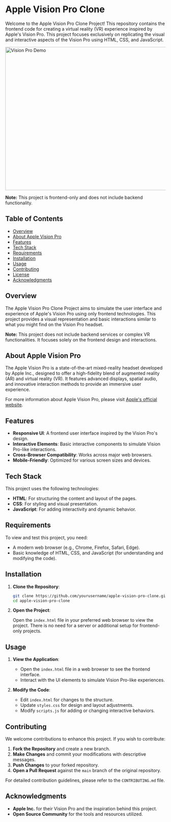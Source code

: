 # Apple Vision Pro Clone 

Welcome to the Apple Vision Pro Clone Project! This repository contains the frontend code for creating a virtual reality (VR) experience inspired by Apple's Vision Pro. This project focuses exclusively on replicating the visual and interactive aspects of the Vision Pro using HTML, CSS, and JavaScript.

<img src="vision.gif" alt="Vision Pro Demo" width="750" height="450">


**Note:** This project is frontend-only and does not include backend functionality.

## Table of Contents

- [Overview](#overview)
- [About Apple Vision Pro](#about-apple-vision-pro)
- [Features](#features)
- [Tech Stack](#tech-stack)
- [Requirements](#requirements)
- [Installation](#installation)
- [Usage](#usage)
- [Contributing](#contributing)
- [License](#license)
- [Acknowledgments](#acknowledgments)

## Overview

The Apple Vision Pro Clone Project aims to simulate the user interface and experience of Apple's Vision Pro using only frontend technologies. This project provides a visual representation and basic interactions similar to what you might find on the Vision Pro headset.

**Note:** This project does not include backend services or complex VR functionalities. It focuses solely on the frontend design and interactions.

## About Apple Vision Pro

The Apple Vision Pro is a state-of-the-art mixed-reality headset developed by Apple Inc., designed to offer a high-fidelity blend of augmented reality (AR) and virtual reality (VR). It features advanced displays, spatial audio, and innovative interaction methods to provide an immersive user experience.

For more information about Apple Vision Pro, please visit [Apple's official website](https://www.apple.com/vision-pro).

## Features

- **Responsive UI**: A frontend user interface inspired by the Vision Pro's design.
- **Interactive Elements**: Basic interactive components to simulate Vision Pro-like interactions.
- **Cross-Browser Compatibility**: Works across major web browsers.
- **Mobile-Friendly**: Optimized for various screen sizes and devices.

## Tech Stack

This project uses the following technologies:

- **HTML**: For structuring the content and layout of the pages.
- **CSS**: For styling and visual presentation.
- **JavaScript**: For adding interactivity and dynamic behavior.

## Requirements

To view and test this project, you need:

- A modern web browser (e.g., Chrome, Firefox, Safari, Edge).
- Basic knowledge of HTML, CSS, and JavaScript (for understanding and modifying the code).

## Installation

1. **Clone the Repository**:

    ```bash
    git clone https://github.com/yourusername/apple-vision-pro-clone.git
    cd apple-vision-pro-clone
    ```

2. **Open the Project**:

    Open the `index.html` file in your preferred web browser to view the project. There is no need for a server or additional setup for frontend-only projects.

## Usage

1. **View the Application**:

    - Open the `index.html` file in a web browser to see the frontend interface.
    - Interact with the UI elements to simulate Vision Pro-like experiences.

2. **Modify the Code**:

    - Edit `index.html` for changes to the structure.
    - Update `styles.css` for design and layout adjustments.
    - Modify `scripts.js` for adding or changing interactive behaviors.

## Contributing

We welcome contributions to enhance this project. If you wish to contribute:

1. **Fork the Repository** and create a new branch.
2. **Make Changes** and commit your modifications with descriptive messages.
3. **Push Changes** to your forked repository.
4. **Open a Pull Request** against the `main` branch of the original repository.

For detailed contribution guidelines, please refer to the `CONTRIBUTING.md` file.

## Acknowledgments

- **Apple Inc.** for their Vision Pro and the inspiration behind this project.
- **Open Source Community** for the tools and resources utilized.

